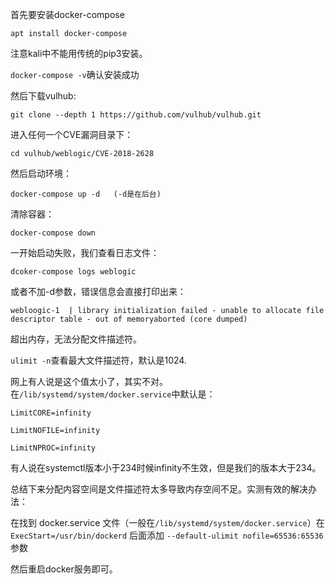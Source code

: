 首先要安装docker-compose

```
apt install docker-compose
```

注意kali中不能用传统的pip3安装。

```docker-compose -v```确认安装成功

然后下载vulhub:

```
git clone --depth 1 https://github.com/vulhub/vulhub.git
```

进入任何一个CVE漏洞目录下：

```
cd vulhub/weblogic/CVE-2018-2628
```

然后启动环境：

```
docker-compose up -d   (-d是在后台)
```

清除容器：

```
docker-compose down
```

一开始启动失败，我们查看日志文件：

```
dcoker-compose logs weblogic
```

或者不加-d参数，错误信息会直接打印出来：

```
webloogic-1  | library initialization failed - unable to allocate file descriptor table - out of memoryaborted (core dumped)
```

超出内存，无法分配文件描述符。

`ulimit -n`查看最大文件描述符，默认是1024.

网上有人说是这个值太小了，其实不对。在`/lib/systemd/system/docker.service`中默认是：

```
LimitCORE=infinity

LimitNOFILE=infinity

LimitNPROC=infinity
```

有人说在systemctl版本小于234时候infinity不生效，但是我们的版本大于234。

总结下来分配内容空间是文件描述符太多导致内存空间不足。实测有效的解决办法：

在找到 docker.service 文件（一般在`/lib/systemd/system/docker.service`）在 `ExecStart=/usr/bin/dockerd` 后面添加 `--default-ulimit nofile=65536:65536` 参数

然后重启docker服务即可。